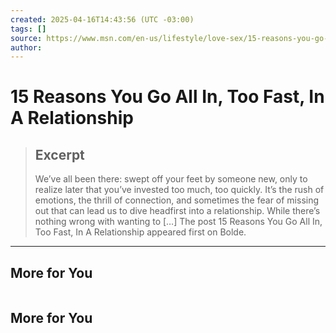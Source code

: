 ```yaml
---
created: 2025-04-16T14:43:56 (UTC -03:00)
tags: []
source: https://www.msn.com/en-us/lifestyle/love-sex/15-reasons-you-go-all-in-too-fast-in-a-relationship/ss-AA1D23El?ocid=winp2fptaskbar&cvid=987688886b9745e6ac8cc591a84e7583&ei=11#image=15
author: 
---
```


# 15 Reasons You Go All In, Too Fast, In A Relationship

> ## Excerpt
> We’ve all been there: swept off your feet by someone new, only to realize later that you’ve invested too much, too quickly. It’s the rush of emotions, the thrill of connection, and sometimes the fear of missing out that can lead us to dive headfirst into a relationship. While there’s nothing wrong with wanting to […] The post 15 Reasons You Go All In, Too Fast, In A Relationship appeared first on Bolde.

---
## More for You

![](data:image/png;base64,iVBORw0KGgoAAAANSUhEUgAAAAEAAAABCAQAAAC1HAwCAAAAC0lEQVR42mNkYAAAAAYAAjCB0C8AAAAASUVORK5CYII=)

## More for You
